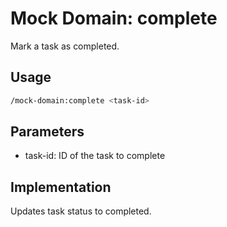 # Mock Domain: complete

Mark a task as completed.

## Usage

```bash
/mock-domain:complete <task-id>
```

## Parameters

- task-id: ID of the task to complete

## Implementation

Updates task status to completed.
